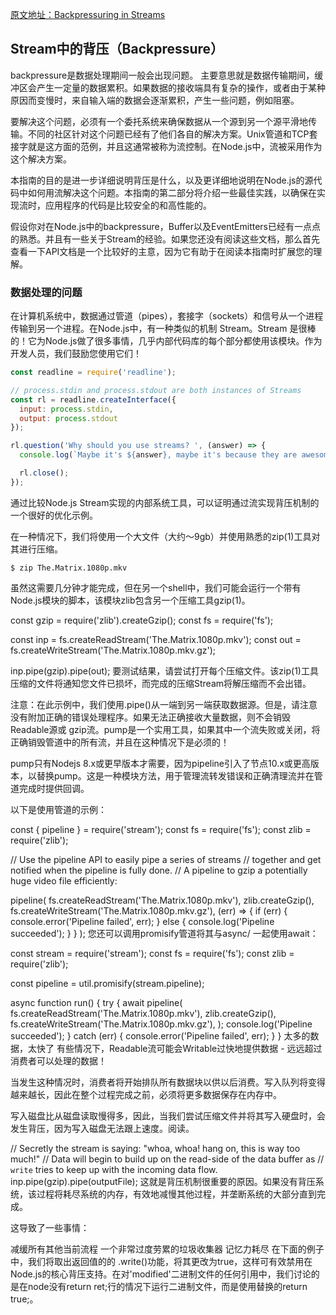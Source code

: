 [原文地址：Backpressuring in Streams](https://nodejs.org/en/docs/guides/backpressuring-in-streams/)

## Stream中的背压（Backpressure）

backpressure是数据处理期间一般会出现问题。 主要意思就是数据传输期间，缓冲区会产生一定量的数据累积。如果数据的接收端具有复杂的操作，或者由于某种原因而变慢时，来自输入端的数据会逐渐累积，产生一些问题，例如阻塞。

要解决这个问题，必须有一个委托系统来确保数据从一个源到另一个源平滑地传输。不同的社区针对这个问题已经有了他们各自的解决方案。Unix管道和TCP套接字就是这方面的范例，并且这通常被称为流控制。在Node.js中，流被采用作为这个解决方案。

本指南的目的是进一步详细说明背压是什么，以及更详细地说明在Node.js的源代码中如何用流解决这个问题。本指南的第二部分将介绍一些最佳实践，以确保在实现流时，应用程序的代码是比较安全的和高性能的。

假设你对在Node.js中的backpressure，Buffer以及EventEmitters已经有一点点的熟悉。并且有一些关于Stream的经验。如果您还没有阅读这些文档，那么首先查看一下API文档是一个比较好的主意，因为它有助于在阅读本指南时扩展您的理解。

### 数据处理的问题

在计算机系统中，数据通过管道（pipes），套接字（sockets）和信号从一个进程传输到另一个进程。在Node.js中，有一种类似的机制 Stream。Stream 是很棒的！它为Node.js做了很多事情，几乎内部代码库的每个部分都使用该模块。作为开发人员，我们鼓励您使用它们！

``` javascript
const readline = require('readline');

// process.stdin and process.stdout are both instances of Streams
const rl = readline.createInterface({
  input: process.stdin,
  output: process.stdout
});

rl.question('Why should you use streams? ', (answer) => {
  console.log(`Maybe it's ${answer}, maybe it's because they are awesome! :)`);

  rl.close();
});

```

通过比较Node.js Stream实现的内部系统工具，可以证明通过流实现背压机制的一个很好的优化示例。

在一种情况下，我们将使用一个大文件（大约〜9gb）并使用熟悉的zip(1)工具对其进行压缩。

``` shell
$ zip The.Matrix.1080p.mkv
```

虽然这需要几分钟才能完成，但在另一个shell中，我们可能会运行一个带有Node.js模块的脚本，该模块zlib包含另一个压缩工具gzip(1)。

const gzip = require('zlib').createGzip();
const fs = require('fs');

const inp = fs.createReadStream('The.Matrix.1080p.mkv');
const out = fs.createWriteStream('The.Matrix.1080p.mkv.gz');

inp.pipe(gzip).pipe(out);
要测试结果，请尝试打开每个压缩文件。该zip(1)工具压缩的文件将通知您文件已损坏，而完成的压缩Stream将解压缩而不会出错。

注意：在此示例中，我们使用.pipe()从一端到另一端获取数据源。但是，请注意没有附加正确的错误处理程序。如果无法正确接收大量数据，则不会销毁Readable源或 gzip流。pump是一个实用工具，如果其中一个流失败或关闭，将正确销毁管道中的所有流，并且在这种情况下是必须的！

pump只有Nodejs 8.x或更早版本才需要，因为pipeline引入了节点10.x或更高版本，以替换pump。这是一种模块方法，用于管理流转发错误和正确清理流并在管道完成时提供回调。

以下是使用管道的示例：

const { pipeline } = require('stream');
const fs = require('fs');
const zlib = require('zlib');

// Use the pipeline API to easily pipe a series of streams
// together and get notified when the pipeline is fully done.
// A pipeline to gzip a potentially huge video file efficiently:

pipeline(
  fs.createReadStream('The.Matrix.1080p.mkv'),
  zlib.createGzip(),
  fs.createWriteStream('The.Matrix.1080p.mkv.gz'),
  (err) => {
    if (err) {
      console.error('Pipeline failed', err);
    } else {
      console.log('Pipeline succeeded');
    }
  }
);
您还可以调用promisify管道将其与async/ 一起使用await：

const stream = require('stream');
const fs = require('fs');
const zlib = require('zlib');

const pipeline = util.promisify(stream.pipeline);

async function run() {
    try {
        await pipeline(
            fs.createReadStream('The.Matrix.1080p.mkv'),
            zlib.createGzip(),
            fs.createWriteStream('The.Matrix.1080p.mkv.gz'),
        );
        console.log('Pipeline succeeded');
    } catch (err) {
        console.error('Pipeline failed', err);
    }
}
太多的数据，太快了
有些情况下，Readable流可能会Writable过快地提供数据 - 远远超过消费者可以处理的数据！

当发生这种情况时，消费者将开始排队所有数据块以供以后消费。写入队列将变得越来越长，因此在整个过程完成之前，必须将更多数据保存在内存中。

写入磁盘比从磁盘读取慢得多，因此，当我们尝试压缩文件并将其写入硬盘时，会发生背压，因为写入磁盘无法跟上速度。阅读。

// Secretly the stream is saying: "whoa, whoa! hang on, this is way too much!"
// Data will begin to build up on the read-side of the data buffer as
// `write` tries to keep up with the incoming data flow.
inp.pipe(gzip).pipe(outputFile);
这就是背压机制很重要的原因。如果没有背压系统，该过程将耗尽系统的内存，有效地减慢其他过程，并垄断系统的大部分直到完成。

这导致了一些事情：

减缓所有其他当前流程
一个非常过度劳累的垃圾收集器
记忆力耗尽
在下面的例子中，我们将取出返回值的的 .write()功能，将其更改为true，这样可有效禁用在Node.js的核心背压支持。在对'modified'二进制文件的任何引用中，我们讨论的是在node没有return ret;行的情况下运行二进制文件，而是使用替换的return true;。